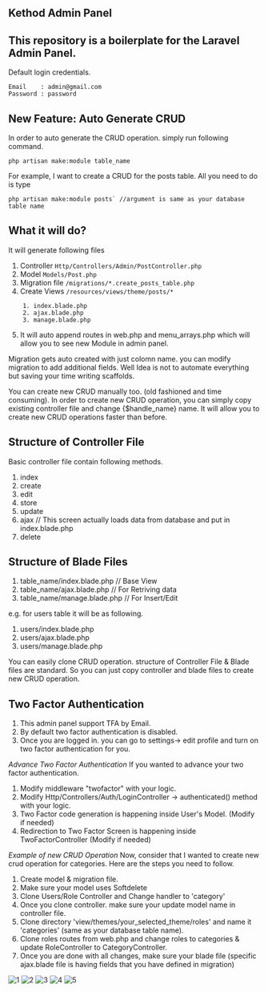 ## Kethod Admin Panel
This repository is a boilerplate for the Laravel Admin Panel.
---
Default login credentials.

```
Email 	 : admin@gmail.com
Password : password
```

New Feature: Auto Generate CRUD
--
In order to auto generate the CRUD operation. simply run following command.

```
php artisan make:module table_name
```

For example, I want to create a CRUD for the posts table. All you need to do is type

```
php artisan make:module posts` //argument is same as your database table name
```

What it will do?
--
It will generate following files
1. Controller  `Http/Controllers/Admin/PostController.php`
2. Model `Models/Post.php`
3. Migration file `/migrations/*.create_posts_table.php`
4. Create Views `/resources/views/theme/posts/*`
```
    1. index.blade.php
    2. ajax.blade.php
    3. manage.blade.php
```
5. It will auto append routes in web.php and menu_arrays.php which will allow you to see new Module in admin panel.

Migration gets auto created with just colomn name. you can modify migration to add additional fields. Well Idea is not to automate everything but saving your time writing scaffolds.

You can create new CRUD manually too. (old fashioned and time consuming).
In order to create new CRUD operation, you can simply copy existing controller file and change {$handle_name} name. It will allow you to create new CRUD operations faster than before.

Structure of Controller File
---
Basic controller file contain following methods. 
1. index 
2. create 
3. edit
4. store
5. update
6. ajax // This screen actually loads data from database and put in index.blade.php 
7. delete

Structure of Blade Files
---
1. table_name/index.blade.php // Base View
2. table_name/ajax.blade.php // For Retriving data
3. table_name/manage.blade.php // For Insert/Edit

e.g. for users table it will be as following.
1. users/index.blade.php
2. users/ajax.blade.php
3. users/manage.blade.php

You can easily clone CRUD operation.
structure of Controller File & Blade files are standard. So you can just copy controller and blade files to create new CRUD operation.

Two Factor Authentication
--
1. This admin panel support TFA by Email.
2. By default two factor authentication is disabled.
3. Once you are logged in. you can go to settings-> edit profile and turn on two factor authentication for you.

*Advance Two Factor Authentication*
If you wanted to advance your two factor authentication. 
1. Modify middleware "twofactor" with your logic.
2. Modify Http/Controllers/Auth/LoginController -> authenticated() method with your logic.
3. Two Factor code generation is happening inside User's Model. (Modify if needed)
4. Redirection to Two Factor Screen is happening inside TwoFactorController (Modify if needed)

*Example of new CRUD Operation*
Now, consider that I wanted to create new crud operation for categories. Here are the steps you need to follow.
1. Create model & migration file.
2. Make sure your model uses Softdelete
3. Clone Users/Role Controller and Change handler to 'category'
5. Once you clone controller. make sure your update model name in controller file.
6. Clone directory 'view/themes/your_selected_theme/roles' and name it 'categories' (same as your database table name).
7. Clone roles routes from web.php and change roles to categories & update RoleController to CategoryController.
8. Once you are done with all changes, make sure your blade file (specific ajax.blade file is having fields that you have defined in migration)


![1](https://user-images.githubusercontent.com/13075784/115128421-451bf580-9ffb-11eb-896e-594cf3e901a2.png)
![2](https://user-images.githubusercontent.com/13075784/115128423-464d2280-9ffb-11eb-907a-33cc7553a9b4.png)
![3](https://user-images.githubusercontent.com/13075784/115128424-46e5b900-9ffb-11eb-83f8-9aa3e023b03a.png)
![4](https://user-images.githubusercontent.com/13075784/115128425-46e5b900-9ffb-11eb-9217-43aefa3c463b.png)
![5](https://user-images.githubusercontent.com/13075784/115128426-477e4f80-9ffb-11eb-97d9-b4f58e21027d.png)


